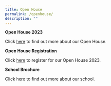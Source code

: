 ```yaml
---
title: Open House
permalink: /openhouse/
description: ""
---
```

**Open House 2023**

Click [here](https://go.gov.sg/openhouseflyer) to find out more about our Open House. 


**Open House Registration**

Click [here](https://go.gov.sg/bgssopenhouse23) to register for our Open House 2023. 


**School Brochure**

Click [here](https://go.gov.sg/bgssbrochure) to find out more about our school.
